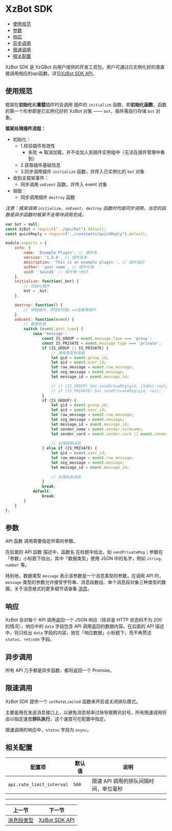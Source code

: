 # XzBot SDK

- [使用规范](#使用规范)
- [参数](#参数)
- [响应](#响应)
- [异步调用](#异步调用)
- [限速调用](#限速调用)
- [相关配置](#相关配置)

XzBot SDK 是 XzQBot 向用户提供的开发工具包，用户可通过已实例化好的类直接调用相应的api函数。详见[XzBot SDK API](SDK.md)。

## 使用规范

框架在**初始化**和**重载**插件时会调用 插件的 `initialize` 函数，即**初始化函数**，函数的第一个形参即是已实例化好的 XzBot 对象 —— `bot`，插件需自行存储 `bot` 对象。

**框架处理插件流程：**

- 初始化：
  - 1.校验插件有效性
    - 失败 => 取消加载，并不会加入到插件实例组中（无法在插件管理中看到）
  - 2.获取插件基础信息
  - 3.同步调用插件 `initialize` 函数，并传入已实例化的 `bot` 对象
- 收到主框架事件：
  - 同步调用 `onEvent` 函数，并传入 event 对象
- 销毁：
  - 同步调用插件 `destroy` 函数

*注意：框架调用 `initialize`、`onEvent`、`destroy` 函数时均是同步调用，当您的函数是异步函数时框架不会等待调用完成。*

```javascript
var bot = null;
const XzBot = require("../api/bot").default;
const quickReply = require("../constants/quickReply").default;

module.exports = {
    info: {
        name: 'Example Plugin', // 插件名
        version: '1.0.0', // 插件版本
        description: 'This is an example plugin.', // 插件描述
        author: 'your name', // 插件作者
        uuid: '$uuid$' // 插件唯一标识
    },
    initialize: function(_bot) {
        // 初始化插件
        bot = _bot;
    },

    destroy: function() {
        // 销毁插件，清理定时器，ws连接等操作
    },
    onEvent: function(event) {
        // 数据处理
        switch (event.post_type) {
            case 'message':
                const IS_GROUP = event.message_type === 'group';
                const IS_PRIVATE = event.message_type === 'private';
                if (IS_GROUP || IS_PRIVATE) {
                    // 通用类型处理器
                    let gid = event.group_id;
                    let qid = event.user_id;
                    let raw_message = event.raw_message;
                    let seg_message = event.message;
                    let message_id = event.message_id;

                    // if (IS_GROUP) bot.sendGroupMsg(gid, [XzBot.reply(message_id), res]);
                    // if (IS_PRIVATE) bot.sendPrivateMsg(qid, res);
                }
                if (IS_GROUP) {
                    let gid = event.group_id;
                    let qid = event.user_id;
                    let raw_message = event.raw_message;
                    let seg_message = event.message;
                    let message_id = event.message_id;
                    let sender_name = event.sender.nickname;
                    let sender_card = event.sender.card || event.sender.nickname;
                    
                    // 处理群聊消息
                } else if (IS_PRIVATE) {
                    let qid = event.user_id;
                    let raw_message = event.raw_message;
                    let seg_message = event.message;
                    let message_id = event.message_id;
                    
                    // 处理私聊消息
                }
                break;
            default:
                break;
        }
    }
};
```

## 参数

API 函数 调用需要指定所需的参数。

在后面的 API 函数 描述中，函数名 在标题中给出，如 `sendPrivateMsg`；参数在「参数」小标题下给出，其中「数据类型」使用 JSON 中的名字，例如 `string`、`number` 等。

特别地，数据类型 `message` 表示该参数是一个消息类型的参数，在调用 API 时，`message` 类型的参数允许接受字符串、消息段数组、单个消息段对象三种类型的数据，关于消息格式的更多细节请查看 [消息](../message/)。

## 响应

XzBot 会对每个 API 调用返回一个 JSON 响应（除非是 HTTP 状态码不为 200 的情况），响应中的 `data` 字段包含 API 调用返回的数据内容。在后面的 API 描述中，将只给出 `data` 字段的内容，放在「响应数据」小标题下，而不再赘述 `status`、`retcode` 字段。

## 异步调用

所有 API 几乎都是异步函数，都将返回一个 Promise。

## 限速调用

XzBot SDK 提供一个 `setRateLimited` 函数来开启或关闭排队模式。

主要是用在发送消息接口上，以避免消息频率过快导致腾讯封号。所有限速调用将会以指定速度**排队执行**，这个速度可在配置中指定。

限速调用的响应中，`status` 字段为 `async`。

## 相关配置

| 配置项 | 默认值 | 说明 |
| -------- | ------ | --- |
| `api.rate_limit_interval` | `500` | 限速 API 调用的排队间隔时间，单位毫秒 |

<hr>

| 上一节 | 下一节 |
| --- | --- |
| [消息段类型](../message/segment.md) | [XzBot SDK API](SDK.md) |

